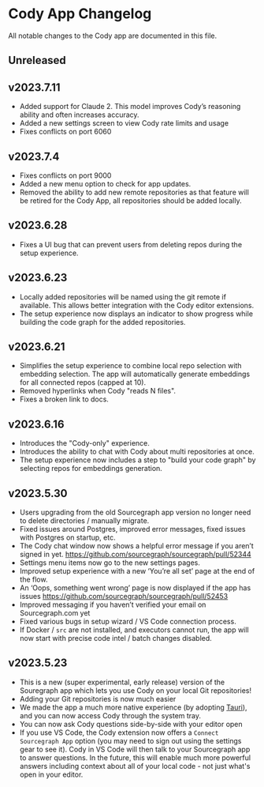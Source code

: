 <!--
###################################### READ ME ###########################################
### This changelog should always be read on `main` branch. Its contents on version     ###
### branches do not necessarily reflect the changes that have gone into that branch.   ###
### To update the changelog add your changes to the appropriate section under the      ###
### "Unreleased" heading.                                                              ###
##########################################################################################
-->

# Cody App Changelog

All notable changes to the Cody app are documented in this file.

<!-- START CHANGELOG -->

## Unreleased

## v2023.7.11

- Added support for Claude 2. This model improves Cody’s reasoning ability and often increases accuracy.
- Added a new settings screen to view Cody rate limits and usage
- Fixes conflicts on port 6060

## v2023.7.4

- Fixes conflicts on port 9000
- Added a new menu option to check for app updates.
- Removed the ability to add new remote repositories as that feature will be retired for the Cody App, all repositories should be added locally.

## v2023.6.28

- Fixes a UI bug that can prevent users from deleting repos during the setup experience.

## v2023.6.23

- Locally added repositories will be named using the git remote if available. This allows better integration with the Cody editor extensions.
- The setup experience now displays an indicator to show progress while building the code graph for the added repositories.

## v2023.6.21

- Simplifies the setup experience to combine local repo selection with embedding selection. The app will automatically generate embeddings for all connected repos (capped at 10).
- Removed hyperlinks when Cody "reads N files".
- Fixes a broken link to docs.

## v2023.6.16

- Introduces the "Cody-only" experience.
- Introduces the ability to chat with Cody about multi repositories at once.
- The setup experience now includes a step to "build your code graph" by selecting repos for embeddings generation.

## v2023.5.30

- Users upgrading from the old Sourcegraph app version no longer need to delete directories / manually migrate.
- Fixed issues around Postgres, improved error messages, fixed issues with Postgres on startup, etc.
- The Cody chat window now shows a helpful error message if you aren’t signed in yet. https://github.com/sourcegraph/sourcegraph/pull/52344
- Settings menu items now go to the new settings pages.
- Improved setup experience with a new ‘You’re all set’ page at the end of the flow.
- An ‘Oops, something went wrong’ page is now displayed if the app has issues https://github.com/sourcegraph/sourcegraph/pull/52453
- Improved messaging if you haven’t verified your email on Sourcegraph.com yet
- Fixed various bugs in setup wizard / VS Code connection process.
- If Docker / `src` are not installed, and executors cannot run, the app will now start with precise code intel / batch changes disabled.

## v2023.5.23

- This is a new (super experimental, early release) version of the Souregraph app which lets you use Cody on your local Git repositories!
- Adding your Git repositories is now much easier
- We made the app a much more native experience (by adopting [Tauri](https://tauri.app)), and you can now access Cody through the system tray.
- You can now ask Cody questions side-by-side with your editor open
- If you use VS Code, the Cody extension now offers a `Connect Sourcegraph App` option (you may need to sign out using the settings gear to see it). Cody in VS Code will then talk to your Sourcegraph app to answer questions. In the future, this will enable much more powerful answers including context about all of your local code - not just what's open in your editor.
